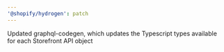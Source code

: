 ```yaml
---
'@shopify/hydrogen': patch
---
```


Updated graphql-codegen, which updates the Typescript types available for each Storefront API object
